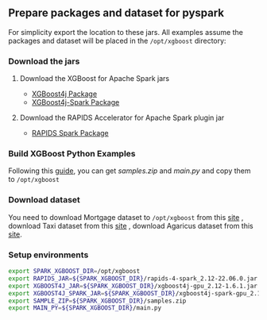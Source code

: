 ## Prepare packages and dataset for pyspark

For simplicity export the location to these jars. All examples assume the packages and dataset will be placed in the `/opt/xgboost` directory:

### Download the jars

1. Download the XGBoost for Apache Spark jars
   * [XGBoost4j Package](https://repo1.maven.org/maven2/ml/dmlc/xgboost4j-gpu_2.12/1.6.1/)
   * [XGBoost4j-Spark Package](https://repo1.maven.org/maven2/ml/dmlc/xgboost4j-spark-gpu_2.12/1.6.1/)

2. Download the RAPIDS Accelerator for Apache Spark plugin jar
   * [RAPIDS Spark Package](https://repo1.maven.org/maven2/com/nvidia/rapids-4-spark_2.12/22.06.0/rapids-4-spark_2.12-22.06.0.jar)

### Build XGBoost Python Examples

Following this [guide](../../../../docs/get-started/xgboost-examples/building-sample-apps/python.md), you can get *samples.zip* and *main.py* and copy them to `/opt/xgboost`

### Download dataset

You need to download Mortgage dataset to `/opt/xgboost` from this [site](https://docs.rapids.ai/datasets/mortgage-data)
, download Taxi dataset from this [site](https://www1.nyc.gov/site/tlc/about/tlc-trip-record-data.page)
, download Agaricus dataset from this [site](https://gust.dev/r/xgboost-agaricus).

### Setup environments

``` bash
export SPARK_XGBOOST_DIR=/opt/xgboost
export RAPIDS_JAR=${SPARK_XGBOOST_DIR}/rapids-4-spark_2.12-22.06.0.jar
export XGBOOST4J_JAR=${SPARK_XGBOOST_DIR}/xgboost4j-gpu_2.12-1.6.1.jar
export XGBOOST4J_SPARK_JAR=${SPARK_XGBOOST_DIR}/xgboost4j-spark-gpu_2.12-1.6.1.jar
export SAMPLE_ZIP=${SPARK_XGBOOST_DIR}/samples.zip
export MAIN_PY=${SPARK_XGBOOST_DIR}/main.py
```
